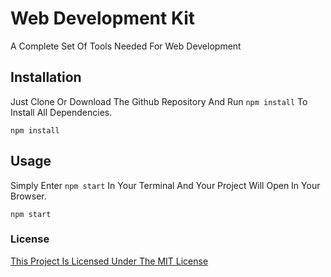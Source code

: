 # Web Development Kit

A Complete Set Of Tools Needed For Web Development

## Installation

Just Clone Or Download The Github Repository And Run `npm install` To Install All Dependencies.

    npm install

## Usage

Simply Enter `npm start` In Your Terminal And Your Project Will Open In Your Browser.

    npm start 

### License

[This Project Is Licensed Under The MIT License](./LICENSE)